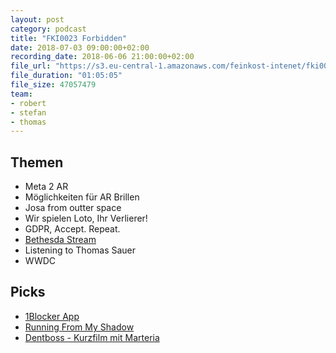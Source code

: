 ```yaml
---
layout: post
category: podcast
title: "FKI0023 Forbidden"
date: 2018-07-03 09:00:00+02:00
recording_date: 2018-06-06 21:00:00+02:00
file_url: "https://s3.eu-central-1.amazonaws.com/feinkost-intenet/fki0025.mp3"
file_duration: "01:05:05"
file_size: 47057479
team:
- robert
- stefan
- thomas
---
```


## Themen

- Meta 2 AR
- Möglichkeiten für AR Brillen
- Josa from outter space
- Wir spielen Loto, Ihr Verlierer!
- GDPR, Accept. Repeat.
- [Bethesda Stream](https://www.twitch.tv/bethesda/videos/all)
- Listening to Thomas Sauer
- WWDC

## Picks
- [1Blocker App](https://1blocker.com/)
- [Running From My Shadow](https://www.youtube.com/watch?v=4KtBBzHWmTI)
- [Dentboss - Kurzfilm mit Marteria](https://www.youtube.com/watch?v=SITINrZMJWM&)
